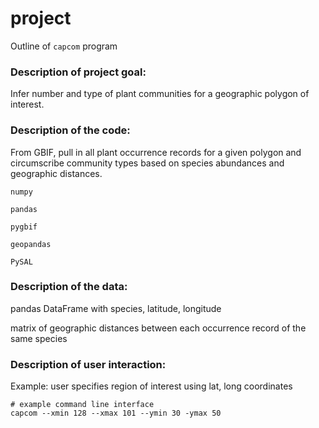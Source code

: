 # project
Outline of `capcom` program

### Description of project goal:
Infer number and type of plant communities for a geographic polygon of interest.

### Description of the code:
From GBIF, pull in all plant occurrence records for a given polygon and circumscribe community types based on species abundances and geographic distances.

`numpy`

`pandas`

`pygbif`

`geopandas`

`PySAL`

### Description of the data:
pandas DataFrame with species, latitude, longitude

matrix of geographic distances between each occurrence record of the same species

### Description of user interaction:
Example: user specifies region of interest using lat, long coordinates
```
# example command line interface
capcom --xmin 128 --xmax 101 --ymin 30 -ymax 50
```